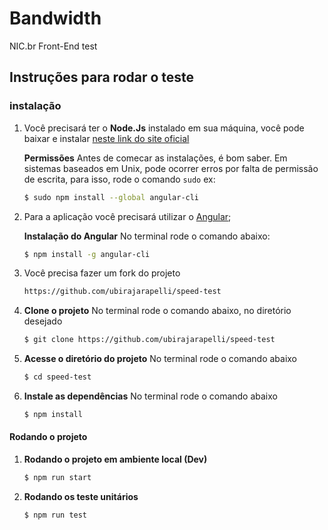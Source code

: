 # Bandwidth
NIC.br Front-End test

## Instruções para rodar o teste

### instalação
1. Você precisará ter o **Node.Js**  instalado em sua máquina, você pode baixar e instalar [neste link do site oficial](https://nodejs.org/en/)

    **Permissões**
    Antes de comecar as instalações, é bom saber. Em sistemas baseados em Unix, pode ocorrer erros por falta de  permissão de escrita, para isso, rode o comando `sudo` ex:

    ```sh
    $ sudo npm install --global angular-cli
    ```
2. Para a aplicação você precisará utilizar o [Angular](https://angular.io/);

    **Instalação do Angular**
    No terminal rode o comando abaixo:

    ```sh
    $ npm install -g angular-cli
    ```

3. Você precisa fazer um fork do projeto

    ```sh
    https://github.com/ubirajarapelli/speed-test
    ```
5. **Clone o projeto**
    No terminal rode o comando abaixo, no diretório desejado

    ```sh
    $ git clone https://github.com/ubirajarapelli/speed-test
    ```

6. **Acesse o diretório do projeto**
    No terminal rode o comando abaixo

    ```sh
    $ cd speed-test
    ```

7. **Instale as dependências**
    No terminal rode o comando abaixo

    ```sh
    $ npm install
    ```

#### Rodando o projeto

1. **Rodando o projeto em ambiente local (Dev)**

    ```sh
    $ npm run start
    ```
2. **Rodando os teste unitários**

    ```sh
    $ npm run test
    ```